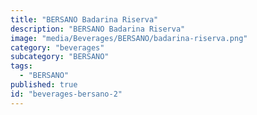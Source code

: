 ```yaml
---
title: "BERSANO Badarina Riserva"
description: "BERSANO Badarina Riserva"
image: "media/Beverages/BERSANO/badarina-riserva.png"
category: "beverages"
subcategory: "BERSANO"
tags:
  - "BERSANO"
published: true
id: "beverages-bersano-2"
---
```

